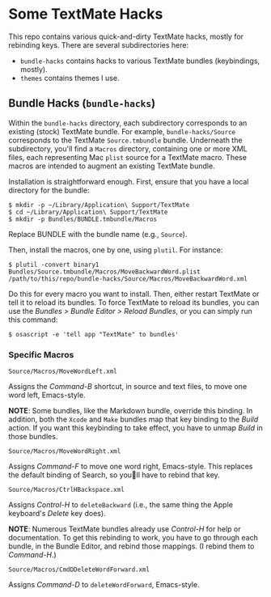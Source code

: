 # Some TextMate Hacks

This repo contains various quick-and-dirty TextMate hacks, mostly for rebinding
keys. There are several subdirectories here:

* `bundle-hacks` contains hacks to various TextMate bundles (keybindings,
   mostly).
* `themes` contains themes I use.

## Bundle Hacks (`bundle-hacks`)

Within the `bundle-hacks` directory, each subdirectory corresponds to an
existing (stock) TextMate bundle. For example, `bundle-hacks/Source` corresponds
to the TextMate `Source.tmbundle` bundle. Underneath the subdirectory, you'll
find a `Macros` directory, containing one or more XML files, each representing
Mac `plist` source for a TextMate macro. These macros are intended to augment an
existing TextMate bundle.

Installation is straightforward enough. First, ensure that you have a local
directory for the bundle:

	$ mkdir -p ~/Library/Application\ Support/TextMate
	$ cd ~/Library/Application\ Support/TextMate
	$ mkdir -p Bundles/BUNDLE.tmbundle/Macros
	
Replace BUNDLE with the bundle name (e.g., `Source`).

Then, install the macros, one by one, using `plutil`. For instance:

	$ plutil -convert binary1 Bundles/Source.tmbundle/Macros/MoveBackwardWord.plist /path/to/this/repo/bundle-hacks/Source/Macros/MoveBackwardWord.xml

Do this for every macro you want to install. Then, either restart TextMate or
tell it to reload its bundles. To force TextMate to reload its bundles, you can
use the *Bundles > Bundle Editor > Reload Bundles*, or you can simply run this
command:

	$ osascript -e 'tell app "TextMate" to bundles'

### Specific Macros

`Source/Macros/MoveWordLeft.xml`

Assigns the *Command-B* shortcut, in source and text files, to move one word
left, Emacs-style.

**NOTE**: Some bundles, like the Markdown bundle, override this binding. In
addition, both the `Xcode` and `Make` bundles map that key binding to the
*Build* action. If you want this keybinding to take effect, you have to unmap
*Build* in those bundles.

`Source/Macros/MoveWordRight.xml`

Assigns *Command-F* to move one word right, Emacs-style. This replaces the
default binding of Search, so youll have to rebind that key.

`Source/Macros/CtrlHBackspace.xml`

Assigns *Control-H* to `deleteBackward` (i.e., the same thing the Apple
keyboard's *Delete* key does).

**NOTE**: Numerous TextMate bundles already use *Control-H* for
help or documentation. To get this rebinding to work, you have to go through
each bundle, in the Bundle Editor, and rebind those mappings. (I rebind them to
*Command-H*.)

`Source/Macros/CmdDDeleteWordForward.xml`

Assigns *Command-D* to `deleteWordForward`, Emacs-style.